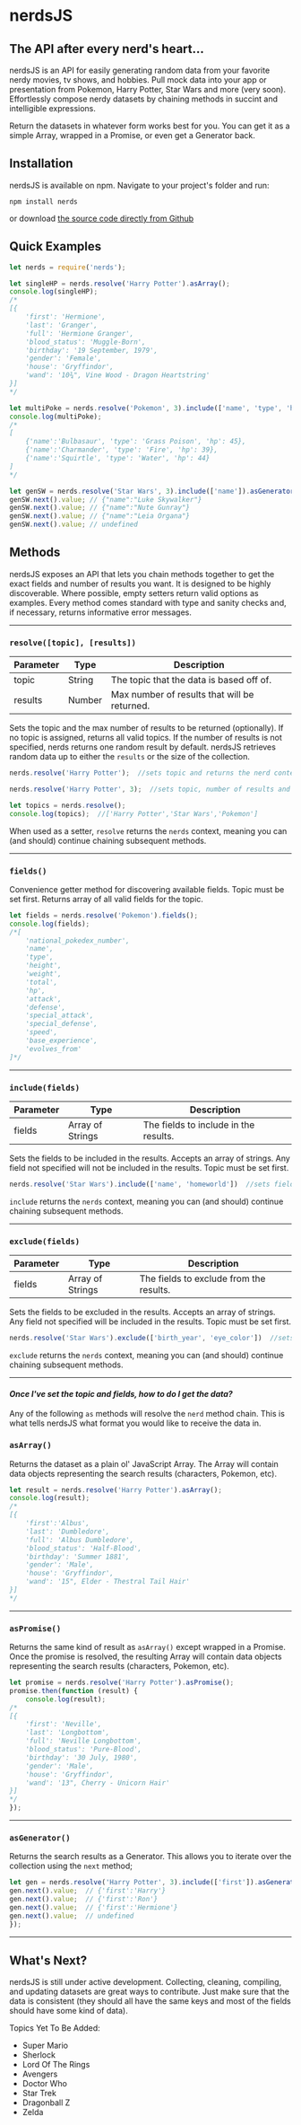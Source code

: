 # nerdsJS

## The API after every nerd's heart...

nerdsJS is an API for easily generating random data from your favorite nerdy movies, tv shows, and hobbies. Pull mock data into your app or presentation from Pokemon, Harry Potter, Star Wars and more (very soon). Effortlessly compose nerdy datasets by chaining methods in succint and intelligible expressions.

Return the datasets in whatever form works best for you. You can get it as a simple Array, wrapped in a Promise, or even get a Generator back.

## Installation
nerdsJS is available on npm. Navigate to your project's folder and run:
```
npm install nerds
```
or download [the source code directly from Github](https://github.com/SkyHacks/nerds)

## Quick Examples
```javascript
let nerds = require('nerds');

let singleHP = nerds.resolve('Harry Potter').asArray();
console.log(singleHP);
/*
[{
	'first': 'Hermione',
	'last': 'Granger',
	'full': 'Hermione Granger',
	'blood_status': 'Muggle-Born',
	'birthday': '19 September, 1979',
	'gender': 'Female',
	'house': 'Gryffindor',
	'wand': '10¾", Vine Wood - Dragon Heartstring'
}]
*/

let multiPoke = nerds.resolve('Pokemon', 3).include(['name', 'type', 'hp']).asArray();
console.log(multiPoke);
/*
[
	{'name':'Bulbasaur', 'type': 'Grass Poison', 'hp': 45},
	{'name':'Charmander', 'type': 'Fire', 'hp': 39},
	{'name':'Squirtle', 'type': 'Water', 'hp': 44}
]
*/

let genSW = nerds.resolve('Star Wars', 3).include(['name']).asGenerator();
genSW.next().value; // {"name":"Luke Skywalker"}
genSW.next().value; // {"name":"Nute Gunray"}
genSW.next().value; // {"name":"Leia Organa"}
genSW.next().value; // undefined
```

## Methods

nerdsJS exposes an API that lets you chain methods together to get the exact fields and number of results you want. It is designed to be highly discoverable. Where possible, empty setters return valid options as examples. Every method comes standard with type and sanity checks and, if necessary, returns informative error messages.

---

### `resolve([topic], [results])`

Parameter | Type | Description
---|---|---
topic|String|The topic that the data is based off of.
results|Number|Max number of results that will be returned.

Sets the topic and the max number of results to be returned (optionally). If no topic is assigned, returns all valid topics. If the number of results is not specified, nerds returns one random result by default. nerdsJS retrieves random data up to either the `results` or the size of the collection.

```javascript
nerds.resolve('Harry Potter');  //sets topic and returns the nerd context

nerds.resolve('Harry Potter', 3);  //sets topic, number of results and returns the nerd context

let topics = nerds.resolve();
console.log(topics);  //['Harry Potter','Star Wars','Pokemon']
```

When used as a setter, `resolve` returns the `nerds` context, meaning you can (and should) continue chaining subsequent methods.

---

### `fields()`

Convenience getter method for discovering available fields. Topic must be set first. Returns array of all valid fields for the topic.

```javascript
let fields = nerds.resolve('Pokemon').fields();
console.log(fields);
/*[
	'national_pokedex_number',
	'name',
	'type',
	'height',
	'weight',
	'total',
	'hp',
	'attack',
	'defense',
	'special_attack',
	'special_defense',
	'speed',
	'base_experience',
	'evolves_from'
]*/
```

---

### `include(fields)`

Parameter | Type | Description
---|---|---
fields|Array of Strings|The fields to include in the results.

Sets the fields to be included in the results. Accepts an array of strings. Any field not specified will not be included in the results. Topic must be set first.

```javascript
nerds.resolve('Star Wars').include(['name', 'homeworld'])  //sets fields and returns the nerd context
```

`include` returns the `nerds` context, meaning you can (and should) continue chaining subsequent methods.

---

### `exclude(fields)`

Parameter | Type | Description
---|---|---
fields|Array of Strings|The fields to exclude from the results.

Sets the fields to be excluded in the results. Accepts an array of strings. Any field not specified will be included in the results. Topic must be set first.

```javascript
nerds.resolve('Star Wars').exclude(['birth_year', 'eye_color'])  //sets fields and returns the nerd context
```
`exclude` returns the `nerds` context, meaning you can (and should) continue chaining subsequent methods.

---

#### *Once I've set the topic and fields, how to do I get the data?*

Any of the following `as` methods will resolve the `nerd` method chain. This is what tells nerdsJS what format you would like to receive the data in.

### `asArray()`

Returns the dataset as a plain ol' JavaScript Array. The Array will contain data objects representing the search results (characters, Pokemon, etc).

```javascript
let result = nerds.resolve('Harry Potter').asArray();
console.log(result);
/*
[{
	'first':'Albus',
	'last': 'Dumbledore',
	'full': 'Albus Dumbledore',
	'blood_status': 'Half-Blood',
	'birthday': 'Summer 1881',
	'gender': 'Male',
	'house': 'Gryffindor',
	'wand': '15", Elder - Thestral Tail Hair'
}]
*/
```

---

### `asPromise()`

Returns the same kind of result as `asArray()` except wrapped in a Promise. Once the promise is resolved, the resulting Array will contain data objects representing the search results (characters, Pokemon, etc).

```javascript
let promise = nerds.resolve('Harry Potter').asPromise();
promise.then(function (result) {
	console.log(result);
/*
[{
	'first': 'Neville',
	'last': 'Longbottom',
	'full': 'Neville Longbottom',
	'blood_status': 'Pure-Blood',
	'birthday': '30 July, 1980',
	'gender': 'Male',
	'house': 'Gryffindor',
	'wand': '13", Cherry - Unicorn Hair'
}]
*/
});
```

---

### `asGenerator()`

Returns the search results as a Generator. This allows you to iterate over the collection using the `next` method;

```javascript
let gen = nerds.resolve('Harry Potter', 3).include(['first']).asGenerator();
gen.next().value;  // {'first':'Harry'}
gen.next().value;  // {'first':'Ron'}
gen.next().value;  // {'first':'Hermione'}
gen.next().value;  // undefined
});
```

---

## What's Next?

nerdsJS is still under active development. Collecting, cleaning, compiling, and updating datasets are great ways to contribute. Just make sure that the data is consistent (they should all have the same keys and most of the fields should have some kind of data).

Topics Yet To Be Added:
- Super Mario
- Sherlock
- Lord Of The Rings
- Avengers
- Doctor Who
- Star Trek
- Dragonball Z
- Zelda